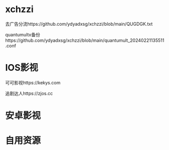 # xchzzi
  去广告分流https://github.com/ydyadxsg/xchzzi/blob/main/QUGDGK.txt

  quantumultx备份https://github.com/ydyadxsg/xchzzi/blob/main/quantumult_20240221135511.conf

# IOS影视
  可可影视https://kekys.com

  追剧达人https://zjos.cc

# 安卓影视


# 自用资源
